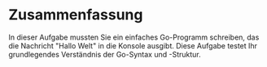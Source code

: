 # Zusammenfassung

In dieser Aufgabe mussten Sie ein einfaches Go-Programm schreiben, das die Nachricht "Hallo Welt" in die Konsole ausgibt. Diese Aufgabe testet Ihr grundlegendes Verständnis der Go-Syntax und -Struktur.

